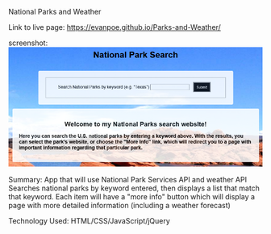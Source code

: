 National Parks and Weather

Link to live page:
https://evanpoe.github.io/Parks-and-Weather/

screenshot: 
![Parks Screenshot](ParkScreenshot.PNG?raw=true "Parks and Weather Screenshot")

Summary:
App that will use National Park Services API and weather API
Searches national parks by keyword entered, then displays a list that match that keyword. 
Each item will have a "more info" button which will display a page with 
more detailed information (including a weather forecast)

Technology Used:
HTML/CSS/JavaScript/jQuery